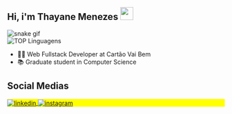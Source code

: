 <h2>Hi, i'm Thayane Menezes <img height="30px" src="https://user-images.githubusercontent.com/42378118/110234147-e3259600-7f4e-11eb-95be-0c4047144dea.gif"/> </h2>

![snake gif](https://github.com/thayanemenezes/SEU_REPOSITORIO/blob/output/github-contribution-grid-snake.svg)  
![TOP Linguagens](https://github-readme-stats.vercel.app/api/top-langs/?username=thayanemenezes&layout=compact&theme=dracula)


- 👩‍💻 Web Fullstack Developer at Cartão Vai Bem
- 📚 Graduate student in Computer Science


## Social Medias
<p align="left" style="background:yellow">
<a href="https://www.linkedin.com/in/thayane-menezes-31a5a9191/" target="_blank">
  <img align="center" src="https://raw.githubusercontent.com/gist/thayanemenezes/71fbd509fef2059b5e2ea2f7e38656ae/raw/d99ad11e0ed176d32d0c2c0a06ff5596f9ba8dfb/linkedin.svg" alt="linkedin"/>
</a>
<a href="https://www.instagram.com/thayanemenezees/" target="_blank">
 <img align="center" src="https://raw.githubusercontent.com/gist/thayanemenezes/4928e581acb3608231ccb292d88e4819/raw/6b2b5004393e895758c3bc47e4a8d3a07810c999/insta.svg" alt="instagram"/>
</a>
</p>
